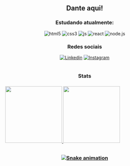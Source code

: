 <div align="center"><h2> Dante aqui! </h2></div>


<div align="center">
    <h3>Estudando atualmente:</h3>
    <img src="https://img.shields.io/badge/html5-%23E34F26.svg?style=for-the-badge&logo=html5&logoColor=white" alt="html5">
    <img src="https://img.shields.io/badge/css3-%231572B6.svg?style=for-the-badge&logo=css3&logoColor=white" alt="css3">
    <img src="https://img.shields.io/badge/javascript-%23323330.svg?style=for-the-badge&logo=javascript&logoColor=%23F7DF1E" alt="js">
    <img src="https://img.shields.io/badge/react-%2320232a.svg?style=for-the-badge&logo=react&logoColor=%2361DAFB" alt="react">
    <img src="https://img.shields.io/badge/node.js-6DA55F?style=for-the-badge&logo=node.js&logoColor=white" alt="node.js">
    <br>
    <h3>Redes sociais</h3>
    <a href="https://www.linkedin.com/in/igor-dante-5a69381b6/" target="_blank"><img src="https://img.shields.io/badge/linkedin-%230077B5.svg?style=for-the-badge&logo=linkedin&logoColor=white" alt="Linkedin"></a>
    <a href="https://www.instagram.com/igor.dantee/" target="_blank"><img src="https://img.shields.io/badge/Instagram-%23E4405F.svg?style=for-the-badge&logo=Instagram&logoColor=white" alt="Instagram"></a>
</div>
<br>

  <h3 align="center">Stats<h3>
  <a href="https://github.com/IgDante">
  <img height="180em" src="https://github-readme-stats.vercel.app/api?username=IgDante&show_icons=true&theme=dark&include_all_commits=true&count_private=true"/>
  <img height="180em" src="https://github-readme-stats.vercel.app/api/top-langs/?username=IgDante&layout=compact&langs_count=7&theme=dark"/>

    
  ##

<div align="center"> 
 
  ![Snake animation](https://github.com/IgDante/IgDante/blob/output/github-contribution-grid-snake.svg)
 
</div>
